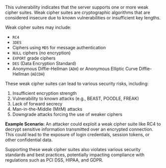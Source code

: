 This vulnerability indicates that the server supports one or more weak cipher suites. Weak cipher suites are cryptographic algorithms that are considered insecure due to known vulnerabilities or insufficient key lengths.

Weak cipher suites may include:
- `RC4`
- `3DES`
- Ciphers using `MD5` for message authentication
- `NULL` ciphers (no encryption)
- `EXPORT` grade ciphers
- `DES` (Data Encryption Standard)
- Anonymous Diffie-Hellman (`ADH`) or Anonymous Elliptic Curve Diffie-Hellman (`AECDH`)

These weak cipher suites can lead to various security risks, including:

1. Insufficient encryption strength
2. Vulnerability to known attacks (e.g., BEAST, POODLE, FREAK)
3. Lack of forward secrecy
4. Man-in-the-Middle (MitM) attacks
5. Downgrade attacks forcing the use of weaker ciphers

**Example Scenario:**
An attacker could exploit a weak cipher suite like RC4 to decrypt sensitive information transmitted over an encrypted connection. This could lead to the exposure of login credentials, session tokens, or other confidential data.

Supporting these weak cipher suites also violates various security standards and best practices, potentially impacting compliance with regulations such as PCI DSS, HIPAA, and GDPR.